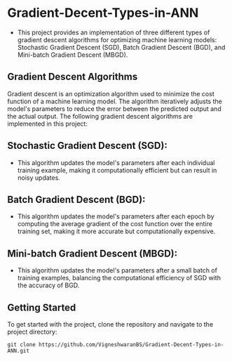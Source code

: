# Gradient-Decent-Types-in-ANN

- This project provides an implementation of three different types of gradient descent algorithms for optimizing machine learning models: Stochastic Gradient Descent (SGD), Batch Gradient Descent (BGD), and Mini-batch Gradient Descent (MBGD).

## Gradient Descent Algorithms
Gradient descent is an optimization algorithm used to minimize the cost function of a machine learning model. The algorithm iteratively adjusts the model's parameters to reduce the error between the predicted output and the actual output. The following gradient descent algorithms are implemented in this project:

## Stochastic Gradient Descent (SGD): 
- This algorithm updates the model's parameters after each individual training example, making it computationally efficient but can result in noisy updates.


## Batch Gradient Descent (BGD): 
- This algorithm updates the model's parameters after each epoch by computing the average gradient of the cost function over the entire training set, making it more accurate but computationally expensive.


## Mini-batch Gradient Descent (MBGD): 
- This algorithm updates the model's parameters after a small batch of training examples, balancing the computational efficiency of SGD with the accuracy of BGD.


## Getting Started
To get started with the project, clone the repository and navigate to the project directory:

``
git clone https://github.com/VigneshwaranBS/Gradient-Decent-Types-in-ANN.git
``
